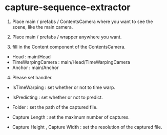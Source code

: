 # capture-sequence-extractor

1. Place main / prefabs / ContentsCamera where you want to see the scene, like the main camera.

2. Place main / prefabs / wrapper anywhere you want.

3. fill in the Content component of the ContentsCamera.

  - Head : main/Head
  - TimeWarpingCamera : main/Head/TimeWarpingCamera
  - Anchor : main/Anchor

4. Please set handler.

  - IsTimeWarping : set whether or not to time warp.

  - IsPredicting : set whether or not to predict.

  - Folder : set the path of the captured file.

  - Capture Length : set the maximum number of captures.

  - Capture Height , Capture Width :  set the resolution of the captured file.
